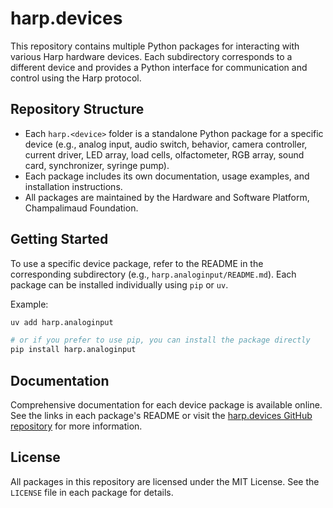 # harp.devices

This repository contains multiple Python packages for interacting with various Harp hardware devices. Each subdirectory corresponds to a different device and provides a Python interface for communication and control using the Harp protocol.

## Repository Structure

- Each `harp.<device>` folder is a standalone Python package for a specific device (e.g., analog input, audio switch, behavior, camera controller, current driver, LED array, load cells, olfactometer, RGB array, sound card, synchronizer, syringe pump).
- Each package includes its own documentation, usage examples, and installation instructions.
- All packages are maintained by the Hardware and Software Platform, Champalimaud Foundation.

## Getting Started

To use a specific device package, refer to the README in the corresponding subdirectory (e.g., `harp.analoginput/README.md`). Each package can be installed individually using `pip` or `uv`.

Example:
```bash
uv add harp.analoginput

# or if you prefer to use pip, you can install the package directly
pip install harp.analoginput
```

## Documentation

Comprehensive documentation for each device package is available online. See the links in each package's README or visit the [harp.devices GitHub repository](https://github.com/fchampalimaud/harp.devices/) for more information.

## License

All packages in this repository are licensed under the MIT License. See the `LICENSE` file in each package for details.